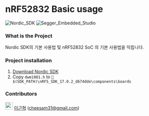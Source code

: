 # nRF52832 Basic usage
![Nordic_SDK](https://img.shields.io/badge/Nordic%20SDK-17.0.2-blue?style=flat) ![Segger_Embedded_Studio](https://img.shields.io/badge/Segger%20Embedded%20Studio-5.42-yellow?style=flat)

### What is the Project

Nordic SDK의 기본 사용법 및 nRF52832 SoC 의 기본 사용법을 익힙니다.



### Project installation

1. [Download Nordic SDK](https://www.nordicsemi.com/Products/Development-software/nRF5-SDK/Download#infotabs)
2. Copy `dwm1001.h`  to `📁 $(SDK_PATH)\nRF5_SDK_17.0.2_d674dde\components\boards`



### Contributors

<img src="https://media.vlpt.us/images/velog/profile/9aa07f66-5fcd-41f4-84f2-91d73afcec28/green%20favicon.png?w=240" width="" height="24">  [이근혁](https://velog.io/@cheesam31) (cheesam31@gmail.com)
